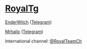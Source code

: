 # [RoyalTg](https://telegram.me/RoyalTg) 


[EnderWitch](https://github.com/EnderWitch) ([Telegram](https://telegram.me/EnderWitch))

[Mrhalix](https://github.com/Mrhalix) ([Telegram](https://telegram.me/Mrhalix))

 International channel: [@RoyalTeamCh](https://telegram.me/RoyalTeamCh)
